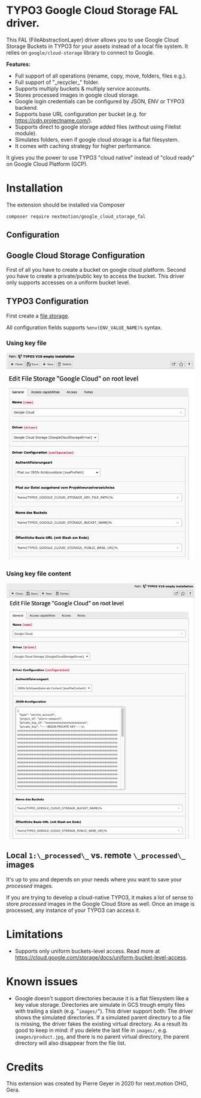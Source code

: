 # TYPO3 Google Cloud Storage FAL driver.

This FAL (FileAbstractionLayer) driver allows you to use Google Cloud Storage Buckets in TYPO3 for your assets instead of a local file system. It relies on ```google/cloud-storage``` library to connect to Google.

**Features:**
- Full support of all operations (rename, copy, move, folders, files e.g.).
- Full support of "\_recycler\_" folder.
- Supports multiply buckets & multiply service accounts.
- Stores processed images in google cloud storage.
- Google login credentials can be configured by JSON, ENV or TYPO3 backend.
- Supports base URL configuration per bucket (e.g. for https://cdn.projectname.com/). 
- Supports direct to google storage added files (without using Filelist module).
- Simulates folders, even if google cloud storage is a flat filesystem.
- It comes with caching strategy for higher performance. 

It gives you the power to use TYPO3 "cloud native" instead of "cloud ready" on Google Cloud Platform (GCP).

# Installation

The extension should be installed via Composer

```
composer require nextmotion/google_cloud_storage_fal
```

## Configuration

## Google Cloud Storage Configuration

First of all you have to create a bucket on google cloud platform. Second you have to create a private/public key to access the bucket. This driver only supports accesses on a uniform bucket level. 

## TYPO3 Configuration

First create a [file storage](https://docs.typo3.org/m/typo3/reference-coreapi/master/en-us/ApiOverview/Fal/Administration/Storages.html).

All configuration fields supports `%env(ENV_VALUE_NAME)%` syntax. 

### Using key file

![](Documentation/Screenshots/driver-configuration-json-key-file.png)

### Using key file content

![](Documentation/Screenshots/driver-configuration-json-key-value.png)

## Local `1:\_processed\_` vs. remote `\_processed\_` images

It's up to you and depends on your needs where you want to save your _processed_ images. 

If you are trying to develop a cloud-native TYPO3, it makes a lot of sense to store _processed_ images in the Google Cloud Store as well. Once an image is processed, any instance of your TYPO3 can access it. 

# Limitations

- Supports only uniform buckets-level access. Read more at https://cloud.google.com/storage/docs/uniform-bucket-level-access.

# Known issues

* Google doesn't support directories because it is a flat filesystem like a key value storage. Directories are simulate in GCS trough empty files with trailing a slash (e.g. "`images/`"). This driver support both: The driver shows the simulated directories. If a simulated parent directory to a file is missing, the driver fakes the existing virtual directory. As a result its good to keep in mind: if you delete the last file in `images/`, e.g. `images/product.jpg`, and there is no parent virtual directory, the parent directory will also disappear from the file list. 

# Credits

This extension was created by Pierre Geyer in 2020 for next.motion OHG, Gera.